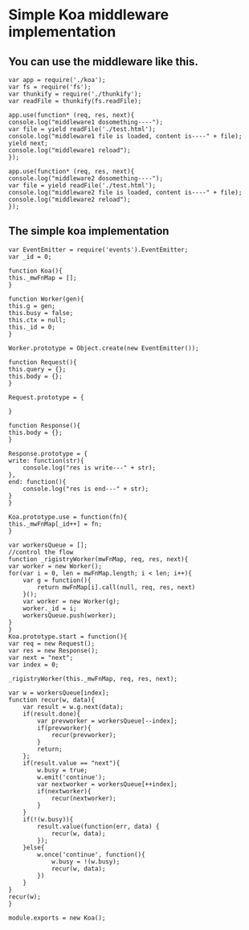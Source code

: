 # Simple Koa middleware implementation

## You can use the middleware like this.
    
    var app = require('./koa');
    var fs = require('fs');
    var thunkify = require('./thunkify');
    var readFile = thunkify(fs.readFile);

    app.use(function* (req, res, next){
	console.log("middleware1 dosomething----");
	var file = yield readFile('./test.html');
	console.log("middleware1 file is loaded, content is----" + file);
	yield next;
	console.log("middleware1 reload");
    });

    app.use(function* (req, res, next){
	console.log("middleware2 dosomething----");
	var file = yield readFile('./test.html');
	console.log("middleware2 file is loaded, content is----" + file);
	console.log("middleware2 reload");
    });

## The simple koa implementation
    var EventEmitter = require('events').EventEmitter;
    var _id = 0;

    function Koa(){
	this._mwFnMap = [];
    }

    function Worker(gen){
	this.g = gen;
	this.busy = false;
	this.ctx = null;
	this._id = 0;
    }

    Worker.prototype = Object.create(new EventEmitter());

    function Request(){
	this.query = {};
	this.body = {};
    }

    Request.prototype = {
	
    }

    function Response(){
	this.body = {};
    }

    Response.prototype = {
	write: function(str){
		console.log("res is write---" + str);
	},
	end: function(){
		console.log("res is end---" + str);
	}
    }

    Koa.prototype.use = function(fn){
	this._mwFnMap[_id++] = fn;
    }

    var workersQueue = [];
    //control the flow
    function _rigistryWorker(mwFnMap, req, res, next){
	var worker = new Worker();
	for(var i = 0, len = mwFnMap.length; i < len; i++){
		var g = function(){
			return mwFnMap[i].call(null, req, res, next)
		}();
		var worker = new Worker(g);
		worker._id = i;
		workersQueue.push(worker);
	}	
    }
    Koa.prototype.start = function(){
	var req = new Request();
	var res = new Response();
	var next = "next";
	var index = 0;

	_rigistryWorker(this._mwFnMap, req, res, next);

	var w = workersQueue[index];
	function recur(w, data){
		var result = w.g.next(data);
		if(result.done){
			var prevworker = workersQueue[--index];
			if(prevworker){
				recur(prevworker);
			}
			return;
		};
		if(result.value == "next"){
			w.busy = true;
			w.emit('continue');
			var nextworker = workersQueue[++index];
			if(nextworker){
				recur(nextworker);
			}
		} 
		if(!(w.busy)){
			result.value(function(err, data) {
				recur(w, data);
			});
		}else{
			w.once('continue', function(){
				w.busy = !(w.busy);
				recur(w, data);
			})
		}
	}
	recur(w);
    }

    module.exports = new Koa();
# 
